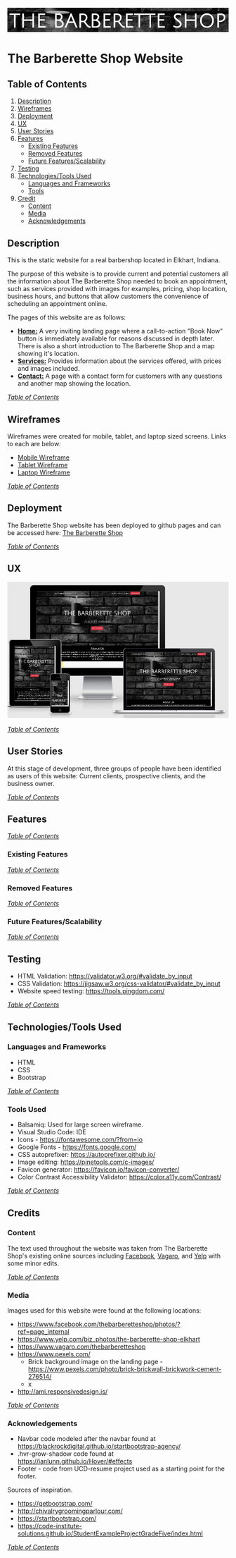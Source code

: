 <a name="top"></a>

![The Barberette Shop](assets/images/barberette_title.jpg)

# **The Barberette Shop Website**
## Table of Contents
1. [Description](#description)
2. [Wireframes](#wireframes)
3. [Deployment](#deployment)
4. [UX](#ux)
5. [User Stories](#stories)
6. [Features](#features)
   - [Existing Features](#existing)
   - [Removed Features](#removed)
   - [Future Features/Scalability](#future)
7. [Testing](#testing)
8. [Technologies/Tools Used](#tech)
   - [Languages and Frameworks](#languages)
   - [Tools](#tools)
9. [Credit](#credit)
   - [Content](#content)
   - [Media](#media)
   - [Acknowledgements](#thanks)

<a name="description"></a>

## **Description**
This is the static website for a real barbershop located in Elkhart, Indiana.

The purpose of this website is to provide current and potential customers all the information about The Barberette Shop needed to book an appointment, such as services provided with images for examples, pricing, shop location, business hours, and buttons that allow customers the convenience of scheduling an appointment online.

The pages of this website are as follows:
- [**Home:**](https://samlud1110.github.io/milestone_one/) A very inviting landing page where a call-to-action "Book Now" button is immediately available for reasons discussed in depth later. There is also a short introduction to The Barberette Shop and a map showing it's location.
- [**Services:**](https://samlud1110.github.io/milestone_one/services.html) Provides information about the services offered, with prices and images included. 
- [**Contact:**](https://samlud1110.github.io/milestone_one/contact.html) A page with a contact form for customers with any questions and another map showing the location.

[*Table of Contents*](#top)
<a name="wireframes"></a>

## **Wireframes**
Wireframes were created for mobile, tablet, and laptop sized screens. Links to each are below:
- [Mobile Wireframe](assets/wireframes/barberette_wire_mobile.pdf)
- [Tablet Wireframe](assets/wireframes/barberette_wire_tablet.pdf)
- [Laptop Wireframe](assets/wireframes/barberette_wire_largescreen.pdf)

[*Table of Contents*](#top)
<a name="deployment"></a>

## **Deployment**
The Barberette Shop website has been deployed to github pages and can be accessed here: [The Barberette Shop](https://samlud1110.github.io/milestone_one/)

[*Table of Contents*](#top)
<a name="ux"></a>

## **UX**
![Responsive Design](assets/images/responsive_devices.jpg)


[*Table of Contents*](#top)
<a name="stories"></a>

## **User Stories**
At this stage of development, three groups of people have been identified as users of this website: Current clients, prospective clients, and the business owner. 

[*Table of Contents*](#top)
<a name="features"></a>

## **Features**

  <a name="existing"></a>

  [*Table of Contents*](#top)
  ### Existing Features

  <a name="removed"></a>

  [*Table of Contents*](#top)
  ### Removed Features

  <a name="future"></a>

  [*Table of Contents*](#top)
  ### Future Features/Scalability

[*Table of Contents*](#top)
<a name="testing"></a>

## **Testing**
- HTML Validation: https://validator.w3.org/#validate_by_input 
- CSS Validation: https://jigsaw.w3.org/css-validator/#validate_by_input 
- Website speed testing: https://tools.pingdom.com/ 

[*Table of Contents*](#top)
<a name="tech"></a>

## **Technologies/Tools Used**
  <a name="languages"></a>

  ### Languages and Frameworks
  - HTML
  - CSS
  - Bootstrap

  [*Table of Contents*](#top)
  <a name="tools"></a>

  ### Tools Used
  - Balsamiq: Used for large screen wireframe. 
  - Visual Studio Code: IDE
  - Icons - https://fontawesome.com/?from=io
  - Google Fonts - https://fonts.google.com/
  - CSS autoprefixer: https://autoprefixer.github.io/
  - Image editing: https://pinetools.com/c-images/
  - Favicon generator: https://favicon.io/favicon-converter/
  - Color Contrast Accessibility Validator: https://color.a11y.com/Contrast/

[*Table of Contents*](#top)
<a name="credit"></a>

## **Credits**
  <a name="content"></a>

  ### Content
  The text used throughout the website was taken from The Barberette Shop's existing online sources including [Facebook](https://www.facebook.com/thebarberetteshop), [Vagaro](https://www.vagaro.com/thebarberetteshop), and [Yelp](https://www.yelp.com/biz/the-barberette-shop-elkhart) with some minor edits.

  [*Table of Contents*](#top)
  <a name="media"></a>

  ### Media
  Images used for this website were found at the following locations:
  - https://www.facebook.com/thebarberetteshop/photos/?ref=page_internal
  - https://www.yelp.com/biz_photos/the-barberette-shop-elkhart 
  - https://www.vagaro.com/thebarberetteshop 
  - https://www.pexels.com/ 
    - Brick background image on the landing page - https://www.pexels.com/photo/brick-brickwall-brickwork-cement-276514/ 
    - x
  - http://ami.responsivedesign.is/

  [*Table of Contents*](#top)
  <a name="thanks"></a>

  ### Acknowledgements
  - Navbar code modeled after the navbar found at https://blackrockdigital.github.io/startbootstrap-agency/
  - .hvr-grow-shadow code found at https://ianlunn.github.io/Hover/#effects
  - Footer - code from UCD-resume project used as a starting point for the footer.
  
  Sources of inspiration.
  - https://getbootstrap.com/ 
  - http://chivalrygroomingparlour.com/
  - https://startbootstrap.com/ 
  - https://code-institute-solutions.github.io/StudentExampleProjectGradeFive/index.html 

[*Table of Contents*](#top)
